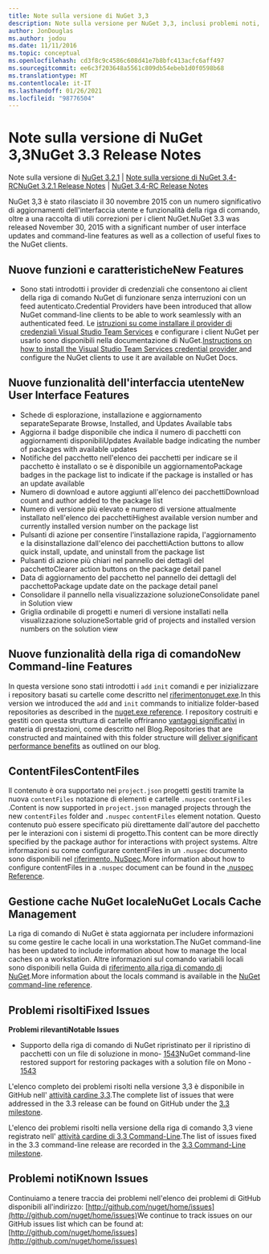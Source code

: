 ```yaml
---
title: Note sulla versione di NuGet 3,3
description: Note sulla versione per NuGet 3,3, inclusi problemi noti, correzioni di bug, funzionalità aggiunte e DCR.
author: JonDouglas
ms.author: jodou
ms.date: 11/11/2016
ms.topic: conceptual
ms.openlocfilehash: cd3f8c9c4586c608d41e7b8bfc413acfc6aff497
ms.sourcegitcommit: ee6c3f203648a5561c809db54ebeb1d0f0598b68
ms.translationtype: MT
ms.contentlocale: it-IT
ms.lasthandoff: 01/26/2021
ms.locfileid: "98776504"
---
```

# <a name="nuget-33-release-notes"></a><span data-ttu-id="6081a-103">Note sulla versione di NuGet 3,3</span><span class="sxs-lookup"><span data-stu-id="6081a-103">NuGet 3.3 Release Notes</span></span>

<span data-ttu-id="6081a-104">Note sulla versione di [NuGet 3.2.1](../release-notes/nuget-3.2.1.md)  |  [Note sulla versione di NuGet 3,4-RC](../release-notes/nuget-3.4-RC.md)</span><span class="sxs-lookup"><span data-stu-id="6081a-104">[NuGet 3.2.1 Release Notes](../release-notes/nuget-3.2.1.md) | [NuGet 3.4-RC Release Notes](../release-notes/nuget-3.4-RC.md)</span></span>

<span data-ttu-id="6081a-105">NuGet 3,3 è stato rilasciato il 30 novembre 2015 con un numero significativo di aggiornamenti dell'interfaccia utente e funzionalità della riga di comando, oltre a una raccolta di utili correzioni per i client NuGet.</span><span class="sxs-lookup"><span data-stu-id="6081a-105">NuGet 3.3 was released November 30, 2015 with a significant number of user interface updates and command-line features as well as a collection of useful fixes to the NuGet clients.</span></span>

## <a name="new-features"></a><span data-ttu-id="6081a-106">Nuove funzioni e caratteristiche</span><span class="sxs-lookup"><span data-stu-id="6081a-106">New Features</span></span>

* <span data-ttu-id="6081a-107">Sono stati introdotti i provider di credenziali che consentono ai client della riga di comando NuGet di funzionare senza interruzioni con un feed autenticato.</span><span class="sxs-lookup"><span data-stu-id="6081a-107">Credential Providers have been introduced that allow NuGet command-line clients to be able to work seamlessly with an authenticated feed.</span></span> <span data-ttu-id="6081a-108">Le [istruzioni su come installare il provider di credenziali Visual Studio Team Services](../reference/extensibility/nuget-exe-credential-providers.md) e configurare i client NuGet per usarlo sono disponibili nella documentazione di NuGet.</span><span class="sxs-lookup"><span data-stu-id="6081a-108">[Instructions on how to install the Visual Studio Team Services credential provider ](../reference/extensibility/nuget-exe-credential-providers.md) and configure the NuGet clients to use it are available on NuGet Docs.</span></span>

## <a name="new-user-interface-features"></a><span data-ttu-id="6081a-109">Nuove funzionalità dell'interfaccia utente</span><span class="sxs-lookup"><span data-stu-id="6081a-109">New User Interface Features</span></span>

* <span data-ttu-id="6081a-110">Schede di esplorazione, installazione e aggiornamento separate</span><span class="sxs-lookup"><span data-stu-id="6081a-110">Separate Browse, Installed, and Updates Available tabs</span></span>
* <span data-ttu-id="6081a-111">Aggiorna il badge disponibile che indica il numero di pacchetti con aggiornamenti disponibili</span><span class="sxs-lookup"><span data-stu-id="6081a-111">Updates Available badge indicating the number of packages with available updates</span></span>
* <span data-ttu-id="6081a-112">Notifiche del pacchetto nell'elenco dei pacchetti per indicare se il pacchetto è installato o se è disponibile un aggiornamento</span><span class="sxs-lookup"><span data-stu-id="6081a-112">Package badges in the package list to indicate if the package is installed or has an update available</span></span>
* <span data-ttu-id="6081a-113">Numero di download e autore aggiunti all'elenco dei pacchetti</span><span class="sxs-lookup"><span data-stu-id="6081a-113">Download count and author added to the package list</span></span>
* <span data-ttu-id="6081a-114">Numero di versione più elevato e numero di versione attualmente installato nell'elenco dei pacchetti</span><span class="sxs-lookup"><span data-stu-id="6081a-114">Highest available version number and currently installed version number on the package list</span></span>
* <span data-ttu-id="6081a-115">Pulsanti di azione per consentire l'installazione rapida, l'aggiornamento e la disinstallazione dall'elenco dei pacchetti</span><span class="sxs-lookup"><span data-stu-id="6081a-115">Action buttons to allow quick install, update, and uninstall from the package list</span></span>
* <span data-ttu-id="6081a-116">Pulsanti di azione più chiari nel pannello dei dettagli del pacchetto</span><span class="sxs-lookup"><span data-stu-id="6081a-116">Clearer action buttons on the package detail panel</span></span>
* <span data-ttu-id="6081a-117">Data di aggiornamento del pacchetto nel pannello dei dettagli del pacchetto</span><span class="sxs-lookup"><span data-stu-id="6081a-117">Package update date on the package detail panel</span></span>
* <span data-ttu-id="6081a-118">Consolidare il pannello nella visualizzazione soluzione</span><span class="sxs-lookup"><span data-stu-id="6081a-118">Consolidate panel in Solution view</span></span>
* <span data-ttu-id="6081a-119">Griglia ordinabile di progetti e numeri di versione installati nella visualizzazione soluzione</span><span class="sxs-lookup"><span data-stu-id="6081a-119">Sortable grid of projects and installed version numbers on the solution view</span></span>

## <a name="new-command-line-features"></a><span data-ttu-id="6081a-120">Nuove funzionalità della riga di comando</span><span class="sxs-lookup"><span data-stu-id="6081a-120">New Command-line Features</span></span>

<span data-ttu-id="6081a-121">In questa versione sono stati introdotti i `add` `init` comandi e per inizializzare i repository basati su cartelle come descritto nel [ riferimentonuget.exe](../reference/nuget-exe-cli-reference.md).</span><span class="sxs-lookup"><span data-stu-id="6081a-121">In this version we introduced the `add` and `init` commands to initialize folder-based repositories as described in the [nuget.exe reference](../reference/nuget-exe-cli-reference.md).</span></span> <span data-ttu-id="6081a-122">I repository costruiti e gestiti con questa struttura di cartelle offriranno [vantaggi significativi](http://blog.nuget.org/20150922/Accelerate-Package-Source.html) in materia di prestazioni, come descritto nel Blog.</span><span class="sxs-lookup"><span data-stu-id="6081a-122">Repositories that are constructed and maintained with this folder structure will [deliver significant performance benefits](http://blog.nuget.org/20150922/Accelerate-Package-Source.html) as outlined on our blog.</span></span>

## <a name="contentfiles"></a><span data-ttu-id="6081a-123">ContentFiles</span><span class="sxs-lookup"><span data-stu-id="6081a-123">ContentFiles</span></span>

<span data-ttu-id="6081a-124">Il contenuto è ora supportato nei `project.json` progetti gestiti tramite la nuova `contentFiles` notazione di elementi e cartelle `.nuspec` `contentFiles` .</span><span class="sxs-lookup"><span data-stu-id="6081a-124">Content is now supported in `project.json` managed projects through the new `contentFiles` folder and `.nuspec` `contentFiles` element notation.</span></span>  <span data-ttu-id="6081a-125">Questo contenuto può essere specificato più direttamente dall'autore del pacchetto per le interazioni con i sistemi di progetto.</span><span class="sxs-lookup"><span data-stu-id="6081a-125">This content can be more directly specified by the package author for interactions with project systems.</span></span>  <span data-ttu-id="6081a-126">Altre informazioni su come configurare contentFiles in un `.nuspec` documento sono disponibili nel [riferimento. NuSpec](../reference/nuspec.md).</span><span class="sxs-lookup"><span data-stu-id="6081a-126">More information about how to configure contentFiles in a `.nuspec` document can be found in the [.nuspec Reference](../reference/nuspec.md).</span></span>

## <a name="nuget-locals-cache-management"></a><span data-ttu-id="6081a-127">Gestione cache NuGet locale</span><span class="sxs-lookup"><span data-stu-id="6081a-127">NuGet Locals Cache Management</span></span>

<span data-ttu-id="6081a-128">La riga di comando di NuGet è stata aggiornata per includere informazioni su come gestire le cache locali in una workstation.</span><span class="sxs-lookup"><span data-stu-id="6081a-128">The NuGet command-line has been updated to include information about how to manage the local caches on a workstation.</span></span>  <span data-ttu-id="6081a-129">Altre informazioni sul comando variabili locali sono disponibili nella Guida di [riferimento alla riga di comando di NuGet](../reference/cli-reference/cli-ref-locals.md).</span><span class="sxs-lookup"><span data-stu-id="6081a-129">More information about the locals command is available in the [NuGet command-line reference](../reference/cli-reference/cli-ref-locals.md).</span></span>

## <a name="fixed-issues"></a><span data-ttu-id="6081a-130">Problemi risolti</span><span class="sxs-lookup"><span data-stu-id="6081a-130">Fixed Issues</span></span>

<span data-ttu-id="6081a-131">**Problemi rilevanti**</span><span class="sxs-lookup"><span data-stu-id="6081a-131">**Notable Issues**</span></span>

* <span data-ttu-id="6081a-132">Supporto della riga di comando di NuGet ripristinato per il ripristino di pacchetti con un file di soluzione in mono- [1543](https://github.com/NuGet/Home/issues/1543)</span><span class="sxs-lookup"><span data-stu-id="6081a-132">NuGet command-line restored support for restoring packages with a solution file on Mono - [1543](https://github.com/NuGet/Home/issues/1543)</span></span>

<span data-ttu-id="6081a-133">L'elenco completo dei problemi risolti nella versione 3,3 è disponibile in GitHub nell' [attività cardine 3,3](https://github.com/NuGet/Home/issues?q=is%3Aissue+milestone%3A3.3.0+is%3Aclosed).</span><span class="sxs-lookup"><span data-stu-id="6081a-133">The complete list of issues that were addressed in the 3.3 release can be found on GitHub under the [3.3 milestone](https://github.com/NuGet/Home/issues?q=is%3Aissue+milestone%3A3.3.0+is%3Aclosed).</span></span>

<span data-ttu-id="6081a-134">L'elenco dei problemi risolti nella versione della riga di comando 3,3 viene registrato nell' [attività cardine di 3,3 Command-Line](https://github.com/NuGet/Home/issues?q=is%3Aissue+is%3Aclosed+milestone%3A3.3.0-commandline).</span><span class="sxs-lookup"><span data-stu-id="6081a-134">The list of issues fixed in the 3.3 command-line release are recorded in the [3.3 Command-Line milestone](https://github.com/NuGet/Home/issues?q=is%3Aissue+is%3Aclosed+milestone%3A3.3.0-commandline).</span></span>

## <a name="known-issues"></a><span data-ttu-id="6081a-135">Problemi noti</span><span class="sxs-lookup"><span data-stu-id="6081a-135">Known Issues</span></span>

<span data-ttu-id="6081a-136">Continuiamo a tenere traccia dei problemi nell'elenco dei problemi di GitHub disponibili all'indirizzo: [http://github.com/nuget/home/issues](http://github.com/nuget/home/issues)</span><span class="sxs-lookup"><span data-stu-id="6081a-136">We continue to track issues on our GitHub issues list which can be found at: [http://github.com/nuget/home/issues](http://github.com/nuget/home/issues)</span></span>